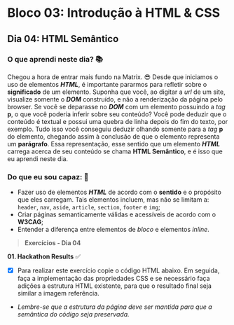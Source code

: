 # Bloco 03: Introdução à HTML & CSS

## Dia 04: HTML Semântico

### O que aprendi neste dia? :books:
Chegou a hora de entrar mais fundo na Matrix. :sunglasses:
Desde que iniciamos o uso de elementos **_HTML_**, é importante pararmos para refletir sobre o **significado** de um elemento. Suponha que você, ao digitar a _url_ de um site, visualize somente o **_DOM_** construído, e não a renderização da página pelo browser. Se você se deparasse no **_DOM_** com um elemento possuindo a _tag_ **p**, o que você poderia inferir sobre seu conteúdo? Você pode deduzir que o conteúdo é textual e possui uma quebra de linha depois do fim do texto, por exemplo. Tudo isso você conseguiu deduzir olhando somente para a _tag_ **p** do elemento, chegando assim à conclusão de que o elemento representa um **parágrafo**.
Essa representação, esse sentido que um elemento **_HTML_** carrega acerca de seu conteúdo se chama **HTML Semântico**, e é isso que eu aprendi neste dia.

### Do que eu sou capaz: :rocket:
- Fazer uso de elementos **_HTML_** de acordo com o **sentido** e o propósito que eles carregam. Tais elementos incluem, mas não se limitam a: `header`, `nav`, `aside`, `article`, `section`, `footer` e `img`;
- Criar páginas semanticamente válidas e acessíveis de acordo com o **W3CAG**;
- Entender a diferença entre elementos de _bloco_ e elementos _inline_.

> **Exercícios - Dia 04**

**01. Hackathon Results** :white_check_mark:

- [x] Para realizar este exercício copie o código HTML abaixo. Em seguida, faça a implementação das propriedades CSS e se necessário faça adições a estrutura HTML existente, para que o resultado final seja similar a imagem referência.

- _Lembre-se que a estrutura da página deve ser mantida para que a semântica do código seja preservada._


